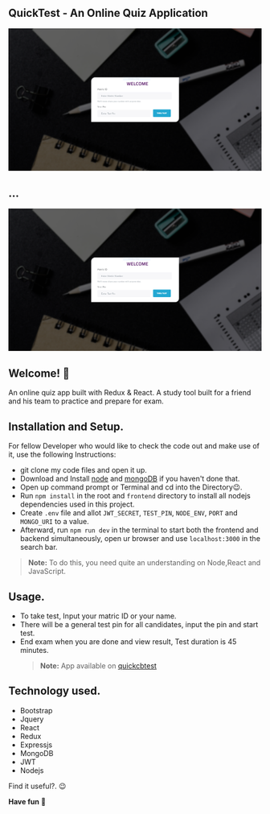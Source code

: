 ## QuickTest - An Online Quiz Application 

![Design preview for the QuickTest Login Page](./design/quicktest_login.PNG)

## ...

![Design preview for the QuickTest Test Page](./design/quicktest_login.PNG)

## Welcome! 👋

An online quiz app built with Redux & React. A study tool built for a friend and his team to practice and prepare for exam.

## Installation and Setup.

For fellow Developer who would like to check the code out and make use of it, use the following Instructions:

- git clone my code files and open it up.
- Download and Install [node](https://nodejs.org/en/) and [mongoDB](https://www.mongodb.com/) if you haven't done that.
- Open up command prompt or Terminal and cd into the Directory😉.
- Run `npm install` in the root and `frontend` directory to install all nodejs dependencies used in this project.
- Create `.env` file and allot `JWT_SECRET`, `TEST_PIN`, `NODE_ENV`, `PORT` and `MONGO_URI` to a value.
- Afterward, run `npm run dev` in the terminal to start both the frontend and backend simultaneously, open ur browser and use `localhost:3000` in the search bar.

> **Note:** To do this, you need quite an understanding on Node,React and JavaScript.


## Usage.

- To take test, Input your matric ID or your name.
- There will be a general test pin for all candidates, input the pin and start test.
- End exam when you are done and view result, Test duration is 45 minutes.
  > **Note:** App available on  [quickcbtest](https://quickcbtest.herokuapp.com/)

## Technology used.

- Bootstrap
- Jquery
- React
- Redux
- Expressjs
- MongoDB
- JWT
- Nodejs



Find it useful?. 😉

**Have fun** 🚀
